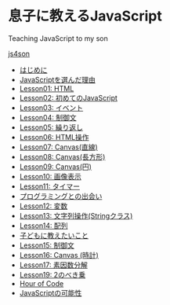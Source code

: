 息子に教えるJavaScript
======

Teaching JavaScript to my son

[js4son](https://www.babyinvestment.com/js4son/ "js4son")

* [はじめに](https://www.babyinvestment.com/js4son/0000_Preface)
* [JavaScriptを選んだ理由](https://www.babyinvestment.com/js4son/0000_WhyJavaScript)
* [Lesson01: HTML](https://www.babyinvestment.com/js4son/0001_HelloWorld)
* [Lesson02: 初めてのJavaScript](https://www.babyinvestment.com/js4son/0002_JavaScript)
* [Lesson03: イベント](https://www.babyinvestment.com/js4son/0003_Event)
* [Lesson04: 制御文](https://www.babyinvestment.com/js4son/0004_Control)
* [Lesson05: 繰り返し](https://www.babyinvestment.com/js4son/0005_for)
* [Lesson06: HTML操作](https://www.babyinvestment.com/js4son/0006_dom)
* [Lesson07: Canvas(直線)](https://www.babyinvestment.com/js4son/0007_canvas_line)
* [Lesson08: Canvas(長方形)](https://www.babyinvestment.com/js4son/0008_canvas_rectangle)
* [Lesson09: Canvas(円)](https://www.babyinvestment.com/js4son/0009_canvas_circle)
* [Lesson10: 画像表示](https://www.babyinvestment.com/js4son/0010_image)
* [Lesson11: タイマー](https://www.babyinvestment.com/js4son/0011_timer)
* [プログラミングとの出会い](https://www.babyinvestment.com/js4son/0012_childhood)
* [Lesson12: 変数](https://www.babyinvestment.com/js4son/0012_Variable)
* [Lesson13: 文字列操作(Stringクラス)](https://www.babyinvestment.com/js4son/0013_string)
* [Lesson14: 配列](https://www.babyinvestment.com/js4son/0014_array)
* [子どもに教えたいこと](https://www.babyinvestment.com/js4son/0015_whatTeach)
* [Lesson15: 制御文](https://www.babyinvestment.com/js4son/0015_control)
* [Lesson16: Canvas (時計)](https://www.babyinvestment.com/js4son/0016_canvas_clock)
* [Lesson17: 素因数分解](https://www.babyinvestment.com/js4son/0017_PrimeNumber)
* [Lesson19: 2のべき乗](https://www.babyinvestment.com/js4son/0018_power)
* [Hour of Code](https://www.babyinvestment.com/js4son/0019_hourOfCode)
* [JavaScriptの可能性](https://www.babyinvestment.com/js4son/0019_javascript)
